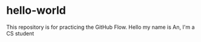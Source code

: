 # hello-world
This repository is for practicing the GitHub Flow.
Hello my name is An, I'm a CS student

